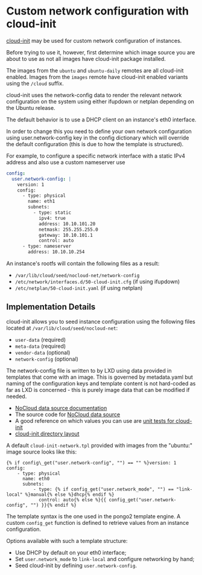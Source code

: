 # Custom network configuration with cloud-init

[cloud-init](https://launchpad.net/cloud-init) may be used for custom network configuration of instances.

Before trying to use it, however, first determine which image source you are
about to use as not all images have cloud-init package installed.

The images from the `ubuntu` and `ubuntu-daily` remotes are all cloud-init enabled.
Images from the `images` remote have cloud-init enabled variants using the `/cloud` suffix.

cloud-init uses the network-config data to render the relevant network
configuration on the system using either ifupdown or netplan depending
on the Ubuntu release.

The default behavior is to use a DHCP client on an instance's eth0 interface.

In order to change this you need to define your own network configuration
using user.network-config key in the config dictionary which will override
the default configuration (this is due to how the template is structured).

For example, to configure a specific network interface with a static IPv4
address and also use a custom nameserver use

```yaml
config:
  user.network-config: |
    version: 1
    config:
      - type: physical
        name: eth1
        subnets:
          - type: static
            ipv4: true
            address: 10.10.101.20
            netmask: 255.255.255.0
            gateway: 10.10.101.1
            control: auto
      - type: nameserver
        address: 10.10.10.254
```

An instance's rootfs will contain the following files as a result:

 * `/var/lib/cloud/seed/nocloud-net/network-config`
 * `/etc/network/interfaces.d/50-cloud-init.cfg` (if using ifupdown)
 * `/etc/netplan/50-cloud-init.yaml` (if using netplan)

## Implementation Details

cloud-init allows you to seed instance configuration using the following files
located at `/var/lib/cloud/seed/nocloud-net`:

 * `user-data` (required)
 * `meta-data` (required)
 * `vendor-data` (optional)
 * `network-config` (optional)

The network-config file is written to by LXD using data provided in templates
that come with an image. This is governed by metadata.yaml but naming of the
configuration keys and template content is not hard-coded as far as LXD is
concerned - this is purely image data that can be modified if needed.

 * [NoCloud data source documentation](https://cloudinit.readthedocs.io/en/latest/topics/datasources/nocloud.html)
 * The source code for [NoCloud data source](https://git.launchpad.net/cloud-init/tree/cloudinit/sources/DataSourceNoCloud.py)
 * A good reference on which values you can use are [unit tests for cloud-init](https://git.launchpad.net/cloud-init/tree/tests/unittests/test_datasource/test_nocloud.py#n163)
 * [cloud-init directory layout](https://cloudinit.readthedocs.io/en/latest/topics/dir_layout.html)

A default `cloud-init-network.tpl` provided with images from the "ubuntu:" image
source looks like this:

```
{% if config\_get("user.network-config", "") == "" %}version: 1
config:
    - type: physical
      name: eth0
      subnets:
          - type: {% if config_get("user.network_mode", "") == "link-local" %}manual{% else %}dhcp{% endif %}
            control: auto{% else %}{{ config_get("user.network-config", "") }}{% endif %}
```

The template syntax is the one used in the pongo2 template engine. A custom
`config_get` function is defined to retrieve values from an instance
configuration.

Options available with such a template structure:

 * Use DHCP by default on your eth0 interface;
 * Set `user.network_mode` to `link-local` and configure networking by hand;
 * Seed cloud-init by defining `user.network-config`.
